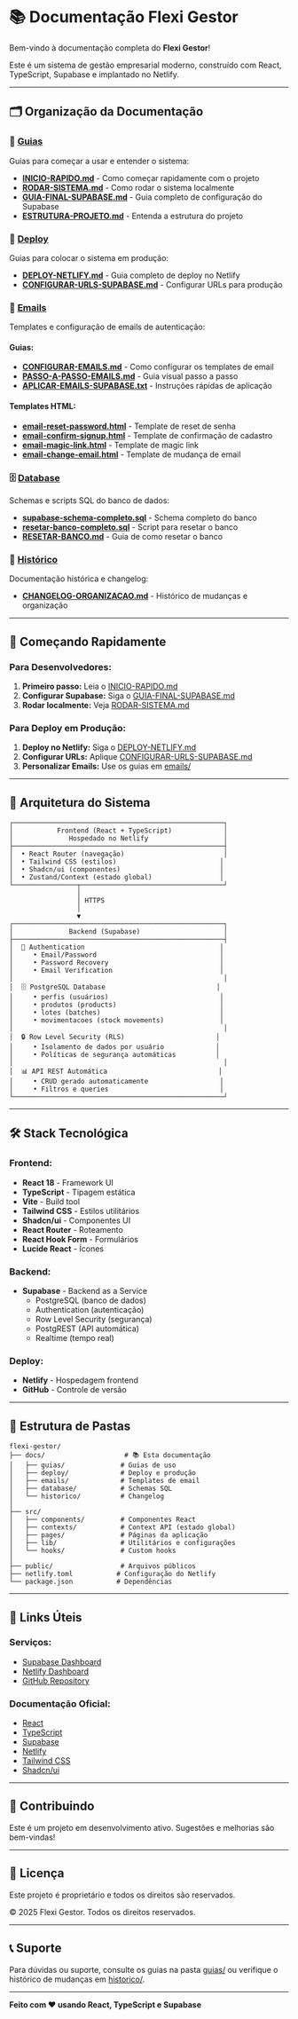 # 📚 Documentação Flexi Gestor

Bem-vindo à documentação completa do **Flexi Gestor**! 

Este é um sistema de gestão empresarial moderno, construído com React, TypeScript, Supabase e implantado no Netlify.

---

## 🗂️ Organização da Documentação

### 📘 [Guias](./guias/)

Guias para começar a usar e entender o sistema:

- **[INICIO-RAPIDO.md](./guias/INICIO-RAPIDO.md)** - Como começar rapidamente com o projeto
- **[RODAR-SISTEMA.md](./guias/RODAR-SISTEMA.md)** - Como rodar o sistema localmente
- **[GUIA-FINAL-SUPABASE.md](./guias/GUIA-FINAL-SUPABASE.md)** - Guia completo de configuração do Supabase
- **[ESTRUTURA-PROJETO.md](./guias/ESTRUTURA-PROJETO.md)** - Entenda a estrutura do projeto

### 🚀 [Deploy](./deploy/)

Guias para colocar o sistema em produção:

- **[DEPLOY-NETLIFY.md](./deploy/DEPLOY-NETLIFY.md)** - Guia completo de deploy no Netlify
- **[CONFIGURAR-URLS-SUPABASE.md](./deploy/CONFIGURAR-URLS-SUPABASE.md)** - Configurar URLs para produção

### 📧 [Emails](./emails/)

Templates e configuração de emails de autenticação:

#### Guias:
- **[CONFIGURAR-EMAILS.md](./emails/CONFIGURAR-EMAILS.md)** - Como configurar os templates de email
- **[PASSO-A-PASSO-EMAILS.md](./emails/PASSO-A-PASSO-EMAILS.md)** - Guia visual passo a passo
- **[APLICAR-EMAILS-SUPABASE.txt](./emails/APLICAR-EMAILS-SUPABASE.txt)** - Instruções rápidas de aplicação

#### Templates HTML:
- **[email-reset-password.html](./emails/email-reset-password.html)** - Template de reset de senha
- **[email-confirm-signup.html](./emails/email-confirm-signup.html)** - Template de confirmação de cadastro
- **[email-magic-link.html](./emails/email-magic-link.html)** - Template de magic link
- **[email-change-email.html](./emails/email-change-email.html)** - Template de mudança de email

### 🗄️ [Database](./database/)

Schemas e scripts SQL do banco de dados:

- **[supabase-schema-completo.sql](./database/supabase-schema-completo.sql)** - Schema completo do banco
- **[resetar-banco-completo.sql](./database/resetar-banco-completo.sql)** - Script para resetar o banco
- **[RESETAR-BANCO.md](./database/RESETAR-BANCO.md)** - Guia de como resetar o banco

### 📝 [Histórico](./historico/)

Documentação histórica e changelog:

- **[CHANGELOG-ORGANIZACAO.md](./historico/CHANGELOG-ORGANIZACAO.md)** - Histórico de mudanças e organização

---

## 🚀 Começando Rapidamente

### Para Desenvolvedores:

1. **Primeiro passo:** Leia o [INICIO-RAPIDO.md](./guias/INICIO-RAPIDO.md)
2. **Configurar Supabase:** Siga o [GUIA-FINAL-SUPABASE.md](./guias/GUIA-FINAL-SUPABASE.md)
3. **Rodar localmente:** Veja [RODAR-SISTEMA.md](./guias/RODAR-SISTEMA.md)

### Para Deploy em Produção:

1. **Deploy no Netlify:** Siga o [DEPLOY-NETLIFY.md](./deploy/DEPLOY-NETLIFY.md)
2. **Configurar URLs:** Aplique [CONFIGURAR-URLS-SUPABASE.md](./deploy/CONFIGURAR-URLS-SUPABASE.md)
3. **Personalizar Emails:** Use os guias em [emails/](./emails/)

---

## 🎯 Arquitetura do Sistema

```
┌─────────────────────────────────────────────────────┐
│           Frontend (React + TypeScript)             │
│              Hospedado no Netlify                   │
├─────────────────────────────────────────────────────┤
│  • React Router (navegação)                         │
│  • Tailwind CSS (estilos)                          │
│  • Shadcn/ui (componentes)                         │
│  • Zustand/Context (estado global)                 │
└────────────────┬────────────────────────────────────┘
                 │
                 │ HTTPS
                 │
                 ▼
┌─────────────────────────────────────────────────────┐
│              Backend (Supabase)                     │
├─────────────────────────────────────────────────────┤
│  🔐 Authentication                                  │
│     • Email/Password                               │
│     • Password Recovery                            │
│     • Email Verification                           │
│                                                     │
│  🗄️ PostgreSQL Database                            │
│     • perfis (usuários)                            │
│     • produtos (products)                          │
│     • lotes (batches)                              │
│     • movimentacoes (stock movements)              │
│                                                     │
│  🔒 Row Level Security (RLS)                       │
│     • Isolamento de dados por usuário             │
│     • Políticas de segurança automáticas          │
│                                                     │
│  📊 API REST Automática                            │
│     • CRUD gerado automaticamente                  │
│     • Filtros e queries                            │
└─────────────────────────────────────────────────────┘
```

---

## 🛠️ Stack Tecnológica

### Frontend:
- **React 18** - Framework UI
- **TypeScript** - Tipagem estática
- **Vite** - Build tool
- **Tailwind CSS** - Estilos utilitários
- **Shadcn/ui** - Componentes UI
- **React Router** - Roteamento
- **React Hook Form** - Formulários
- **Lucide React** - Ícones

### Backend:
- **Supabase** - Backend as a Service
  - PostgreSQL (banco de dados)
  - Authentication (autenticação)
  - Row Level Security (segurança)
  - PostgREST (API automática)
  - Realtime (tempo real)

### Deploy:
- **Netlify** - Hospedagem frontend
- **GitHub** - Controle de versão

---

## 📖 Estrutura de Pastas

```
flexi-gestor/
├── docs/                    # 📚 Esta documentação
│   ├── guias/              # Guias de uso
│   ├── deploy/             # Deploy e produção
│   ├── emails/             # Templates de email
│   ├── database/           # Schemas SQL
│   └── historico/          # Changelog
│
├── src/
│   ├── components/         # Componentes React
│   ├── contexts/           # Context API (estado global)
│   ├── pages/              # Páginas da aplicação
│   ├── lib/                # Utilitários e configurações
│   └── hooks/              # Custom hooks
│
├── public/                 # Arquivos públicos
├── netlify.toml           # Configuração do Netlify
└── package.json           # Dependências
```

---

## 🔗 Links Úteis

### Serviços:
- [Supabase Dashboard](https://supabase.com/dashboard)
- [Netlify Dashboard](https://app.netlify.com)
- [GitHub Repository](https://github.com/ALucas314/flexi-gestor)

### Documentação Oficial:
- [React](https://react.dev)
- [TypeScript](https://www.typescriptlang.org/docs)
- [Supabase](https://supabase.com/docs)
- [Netlify](https://docs.netlify.com)
- [Tailwind CSS](https://tailwindcss.com/docs)
- [Shadcn/ui](https://ui.shadcn.com)

---

## 🤝 Contribuindo

Este é um projeto em desenvolvimento ativo. Sugestões e melhorias são bem-vindas!

---

## 📄 Licença

Este projeto é proprietário e todos os direitos são reservados.

© 2025 Flexi Gestor. Todos os direitos reservados.

---

## 📞 Suporte

Para dúvidas ou suporte, consulte os guias na pasta [guias/](./guias/) ou verifique o histórico de mudanças em [historico/](./historico/).

---

**Feito com ❤️ usando React, TypeScript e Supabase**

